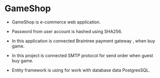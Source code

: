 # GameShop

- GameShop is e-commerce web application.

- Password from user account is hashed using SHA256. 

- In this application is connected Braintree payment gateway , when buy game. 

- In this project is connected SMTP protocol for send order when guest buy game.

- Entity framework is using for work with database data PostgresSQL.
